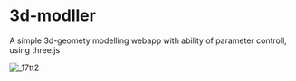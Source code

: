 # 3d-modller

A simple 3d-geomety modelling webapp with ability of parameter controll, using three.js


![_17tt2](https://github.com/user-attachments/assets/883710cd-e1c6-487d-8b03-f309cfd88b2c)
